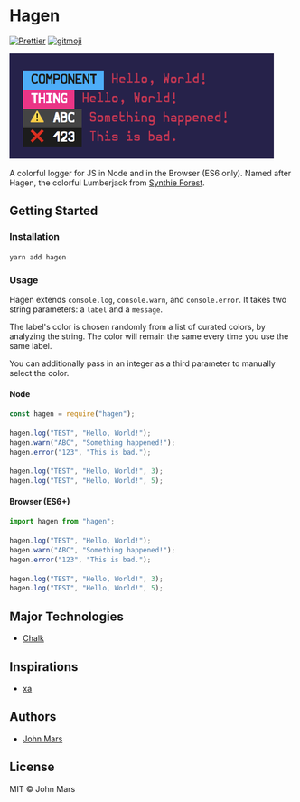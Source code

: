 # Hagen

[![Prettier](https://img.shields.io/badge/code_style-prettier-ff69b4.svg?style=flat-square)](https://prettier.io/)
[![gitmoji](https://img.shields.io/badge/gitmoji-%F0%9F%98%9C%F0%9F%98%8D-yellow.svg?style=flat-square)](https://gitmoji.carloscuesta.me/)

![](./assets/screenshot.png)

A colorful logger for JS in Node and in the Browser (ES6 only). Named after Hagen, the colorful Lumberjack from [Synthie Forest](https://vimeo.com/90995716).

## Getting Started

### Installation

`yarn add hagen`

### Usage

Hagen extends `console.log`, `console.warn`, and `console.error`. It takes two string parameters: a `label` and a `message`.

The label's color is chosen randomly from a list of curated colors, by analyzing the string. The color will remain the same every time you use the same label.

You can additionally pass in an integer as a third parameter to manually select the color.

#### Node

```js
const hagen = require("hagen");

hagen.log("TEST", "Hello, World!");
hagen.warn("ABC", "Something happened!");
hagen.error("123", "This is bad.");

hagen.log("TEST", "Hello, World!", 3);
hagen.log("TEST", "Hello, World!", 5);
```

#### Browser (ES6+)

```js
import hagen from "hagen";

hagen.log("TEST", "Hello, World!");
hagen.warn("ABC", "Something happened!");
hagen.error("123", "This is bad.");

hagen.log("TEST", "Hello, World!", 3);
hagen.log("TEST", "Hello, World!", 5);
```

## Major Technologies

-   [Chalk](https://github.com/chalk/chalk)

## Inspirations

-   [xa](https://github.com/xxczaki/xa)

## Authors

-   [John Mars](http://m4r5.io)

## License

MIT © John Mars
